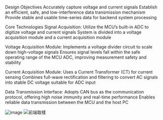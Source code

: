 Design Objectives
  Accurately capture voltage and current signals
  Establish an efficient, safe, and low-interference data transmission mechanism
  Provide stable and usable time-series data for backend system processing

Core Technologies
Signal Acquisition:
  Utilize the MCU’s built-in ADC to digitize voltage and current signals
  System is divided into a voltage acquisition module and a current acquisition module

Voltage Acquisition Module:
  Implements a voltage divider circuit to scale down high-voltage signals
  Ensures signal levels fall within the safe operating range of the MCU ADC, improving measurement safety and stability

Current Acquisition Module:
  Uses a Current Transformer (CT) for current sensing
  Combines full-wave rectification and filtering to convert AC signals into stable DC voltage suitable for ADC input

Data Transmission Interface:
  Adopts CAN bus as the communication protocol, offering high noise immunity and real-time performance
  Enables reliable data transmission between the MCU and the host PC

![image](https://github.com/user-attachments/assets/7b730eb7-6d5e-41fb-aa32-3f42efc5dd7c)
![前端取樣](https://github.com/user-attachments/assets/7d666927-43c4-461f-801a-ab063e0978e0)

